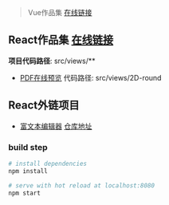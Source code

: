 > Vue作品集 [在线链接](https://kongkong99.github.io/sample-reels/)
## React作品集 [在线链接](https://kongkong99.github.io/react-sample-reels/)

**项目代码路径**: src/views/**

- [PDF在线预览](https://kongkong99.github.io/react-sample-reels/#/pdf) 代码路径: src/views/2D-round

## React外链项目
- [富文本编辑器](https://kongkong99.github.io/react-tinymce/) [仓库地址](https://github.com/kongkong99/react-tinymce/)

### build step

``` bash
# install dependencies
npm install

# serve with hot reload at localhost:8080
npm start
```